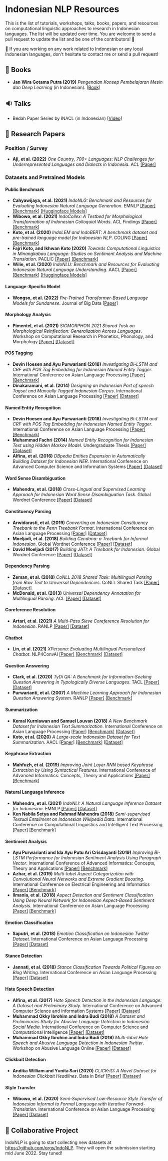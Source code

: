 # Indonesian NLP Resources
This is the list of tutorials, workshops, talks, books, papers, and resources on computational linguistic approaches to research in Indonesian languages. 
The list will be updated over time. You are welcome to send a pull request to update the list and be one of the contributors! 🚀

📌 If you are working on any work related to Indonesian or any local Indonesian languages, don't hesitate to contact me or send a pull request! 

## 📔 Books
- <b>Jan Wira Gotama Putra (2019)</b> <i>Pengenalan Konsep Pembelajaran Mesin dan Deep Learning</i> (in Indonesian). <a href="https://wiragotama.github.io/resources/ebook/intro-to-ml-secured.pdf">[Book]</a>

## 🔉 Talks
- Bedah Paper Series by INACL (in Indonesian) <a href="https://www.youtube.com/channel/UC4O5LY9sYN25M1oBTsqGSIw/videos">[Video]</a>

## 📑 Research Papers

### Position / Survey
- <b>Aji, et al. (2022)</b> <i>One Country, 700+ Languages: NLP Challenges for Underrepresented Languages and Dialects in Indonesia</i>. ACL <a href="https://aclanthology.org/2022.acl-long.500.pdf">[Paper]</a>

### Datasets and Pretrained Models
#### Public Benchmark
- <b>Cahyawijaya, et al. (2021)</b> <i>IndoNLG: Benchmark and Resources for Evaluating Indonesian Natural Language Generation</i>. EMNLP <a href="https://aclanthology.org/2021.emnlp-main.699.pdf">[Paper]</a> <a href="https://github.com/IndoNLP/indonlg">[Benchmark]</a> <a href="https://huggingface.co/indobenchmark">[Huggingface Models]</a>
- <b>Wibowo, et al. (2021)</b> <i>IndoCollex: A Testbed for Morphological Transformation of Indonesian Colloquial Words</i>. ACL Findings <a href="https://aclanthology.org/2021.findings-acl.280.pdf">[Paper]</a> <a href="https://github.com/haryoa/indo-collex">[Benchmark]</a>
- <b>Koto, et al. (2020)</b> <i>IndoLEM and IndoBERT: A benchmark dataset and pre-trained language model for Indonesian NLP</i>. COLING <a href="https://aclanthology.org/2020.coling-main.66.pdf">[Paper]</a> <a href="https://indolem.github.io/">[Benchmark]</a>
- <b>Fajri Koto, and Ikhwan Koto (2020)</b> <i>Towards Computational Linguistics in Minangkabau Language: Studies on Sentiment Analysis and Machine Translation</i>. PACLIC <a href="https://aclanthology.org/2020.paclic-1.17.pdf">[Paper]</a> <a href="https://github.com/fajri91/minangNLP">[Benchmark]</a>
- <b>Wilie, et al. (2020)</b> <i>IndoNLU: Benchmark and Resources for Evaluating Indonesian Natural Language Understanding</i>. AACL <a href="https://aclanthology.org/2020.aacl-main.85.pdf">[Paper]</a> <a href="https://github.com/IndoNLP/indonlu">[Benchmark]</a> <a href="https://huggingface.co/indobenchmark">[Huggingface Models]</a>

#### Language-Specific Model
- <b>Wongso, et al. (2022)</b> <i>Pre-Trained Transformer-Based Language Models for Sundanese</i>. Journal of Big Data <a href="https://link.springer.com/content/pdf/10.1186/s40537-022-00590-7.pdf">[Paper]</a> 

#### Morphology Analysis
- <b>Pimentel, et al. (2021)</b> <i>SIGMORPHON 2021 Shared Task on Morphological Reinflection: Generalization Across Languages</i>. Workshop on Computational Research in Phonetics, Phonology, and Morphology <a href="https://aclanthology.org/2021.sigmorphon-1.25.pdf">[Paper]</a> <a href="https://github.com/unimorph/ind">[Dataset]</a>

#### POS Tagging
- <b>Devin Hoesen and Ayu Purwarianti (2018)</b> <i>Investigating Bi-LSTM and CRF with POS Tag Embedding for Indonesian
Named Entity Tagger</i>. International Conference on Asian Language Processing  <a href="https://arxiv.org/ftp/arxiv/papers/2009/2009.05687.pdf">[Paper]</a> <a href="https://github.com/IndoNLP/indonlu">[Benchmark]</a>
- <b>Dinakaramani, et al. (2014)</b> <i>Designing an Indonesian Part of speech Tagset and Manually Tagged Indonesian Corpus</i>. International Conference on Asian Language Processing  <a href="https://web.archive.org/web/20200321100925id_/">[Paper]</a> <a href="http://bahasa.cs.ui.ac.id/postag/downloads/Designing%20an%20Indonesian%20Part%20of%20speech%20Tagset.pdf">[Dataset]</a>

#### Named Entity Recognition
- <b>Devin Hoesen and Ayu Purwarianti (2018)</b> <i>Investigating Bi-LSTM and CRF with POS Tag Embedding for Indonesian
Named Entity Tagger</i>. International Conference on Asian Language Processing <a href="https://arxiv.org/ftp/arxiv/papers/2009/2009.05687.pdf">[Paper]</a> <a href="https://github.com/IndoNLP/indonlu">[Benchmark]</a> 
- <b>Muhammad Fachri (2014)</b> <i>Named Entity Recognition for Indonesian Text using Hidden Markov Model</i>. Undergraduate Thesis <a href="http://etd.repository.ugm.ac.id/penelitian/detail/150411">[Paper]</a> <a href="https://github.com/yusufsyaifudin/indonesia-ner">[Dataset]</a>
- <b>Alfina, et al. (2016)</b> <i>DBpedia Entities Expansion in Automatically Building Dataset for Indonesian NER</i>. International Conference on Advanced Computer Science and Information Systems <a href="https://ieeexplore.ieee.org/abstract/document/7872784">[Paper]</a> <a href="https://github.com/ialfina/ner-dataset-modified-dee">[Dataset]</a>

#### Word Sense Disambiguation
- <b>Mahendra, et al. (2018)</b> <i>Cross-Lingual and Supervised Learning Approach for Indonesian Word Sense Disambiguation Task</i>. Global Wordnet Conference <a href="https://aclanthology.org/2018.gwc-1.28.pdf">[Paper]</a> <a href="https://github.com/rmahendra/Indonesian-WSD">[Dataset]</a>

#### Constituency Parsing
- <b>Arwidarasti, et al. (2019)</b> <i>Converting an Indonesian Constituency Treebank to the Penn Treebank Format</i>. International Conference on Asian
Language Processing <a href="https://colips.org/conferences/ialp2019/ialp2019.com/files/papers/IALP2019_086.pdf">[Paper]</a> <a href="https://github.com/ialfina/kethu">[Dataset]</a>
- <b>Moeljadi, et al. (2018)</b> <i>Building Cendana: a Treebank for Informal Indonesian</i>. Global Wordnet Conference <a href="http://jaslli.org/files/proceedings/18_paclic33_postconf.pdf">[Paper]</a> <a href="">[Dataset]</a>
- <b>David Moeljadi (2017)</b> <i>Building JATI: A Treebank for Indonesian</i>. Global Wordnet Conference <a href="http://compling.hss.ntu.edu.sg/who/david/slides/ConCorps2017_davidmoeljadi_slides.pdf">[Paper]</a> <a href="https://github.com/davidmoeljadi/INDRA/tree/master/tsdb/gold/Cendana">[Dataset]</a>
  
#### Dependency Parsing
- <b>Zeman, et al. (2018)</b> <i>CoNLL 2018 Shared Task: Multilingual Parsing from Raw Text to Universal Dependencies</i>. CoNLL Shared Task <a href="https://aclanthology.org/K18-2001v2.pdf">[Paper]</a> <a href="https://github.com/UniversalDependencies/UD_Indonesian-PUD">[Dataset]</a>
- <b>McDonald, et al. (2013)</b> <i>Universal Dependency Annotation for Multilingual Parsing</i>. ACL <a href="https://aclanthology.org/P13-2017.pdf">[Paper]</a> <a href="https://github.com/UniversalDependencies/UD_Indonesian-GSD">[Dataset]</a>

#### Coreference Resolution
- <b>Artari, et al. (2021)</b> <i>A Multi-Pass Sieve Coreference Resolution for Indonesian</i>. RANLP <a href="https://aclanthology.org/2021.ranlp-1.10.pdf">[Paper]</a> <a href="https://github.com/valentinakania/indocoref">[Dataset]</a>

#### Chatbot
- <b>Lin, et al. (2021)</b> <i>XPersona: Evaluating Multilingual Personalized Chatbot</i>. NLP4ConvAI <a href="https://aclanthology.org/2021.nlp4convai-1.10.pdf">[Paper]</a> <a href="https://github.com/IndoNLP/indonlg">[Benchmark]</a> <a href="https://github.com/HLTCHKUST/Xpersona">[Dataset]</a>

#### Question Answering
- <b>Clark, et al. (2020)</b> <i>TyDi QA: A Benchmark for Information-Seeking Question Answering in Typologically Diverse Languages</i>. TACL <a href="https://direct.mit.edu/tacl/article/doi/10.1162/tacl_a_00317/96451">[Paper]</a> <a href="https://github.com/google-research-datasets/tydiqa">[Dataset]</a>
- <b>Purwarianti, et al. (2007)</b> <i>A Machine Learning Approach for Indonesian Question Answering System</i>. RANLP <a href="https://www.researchgate.net/profile/Ayu-Purwarianti/publication/221173808_A_machine_learning_approach_for_indonesian_question_answering_system/links/547404bd0cf245eb436dbcdc/A-machine-learning-approach-for-indonesian-question-answering-system.pdf">[Paper]</a> <a href="https://github.com/IndoNLP/indonlu">[Benchmark]</a>

#### Summarization
- <b>Kemal Kurniawan and Samuel Louvan (2018)</b> <i>A New Benchmark Dataset for Indonesian Text Summarization</i>. International Conference
on Asian Language Processing <a href="https://arxiv.org/pdf/1810.05334.pdf">[Paper]</a> <a href="https://github.com/IndoNLP/indonlg">[Benchmark]</a> <a href="https://github.com/kata-ai/indosum">[Dataset]</a>
- <b>Koto, et al. (2020)</b> <i>A Large-scale Indonesian Dataset for Text Summarization</i>. AACL <a href="https://aclanthology.org/2020.aacl-main.60.pdf">[Paper]</a> <a href="https://github.com/IndoNLP/indonlg">[Benchmark]</a> <a href="https://github.com/fajri91/sum_liputan6">[Dataset]</a>

#### Keyphrase Extraction 
- <b>Mahfuzh, et al. (2019)</b> <i>Improving Joint Layer RNN based Keyphrase Extraction by Using Syntactical Features</i>. International Conference of Advanced Informatics: Concepts, Theory and Applications <a href="https://arxiv.org/pdf/2009.07119.pdf">[Paper]</a> <a href="https://github.com/IndoNLP/indonlu">[Benchmark]</a>

#### Natural Language Inference
- <b>Mahendra, et al. (2021)</b> <i>IndoNLI: A Natural Language Inference Dataset for Indonesian</i>. EMNLP <a href="https://aclanthology.org/2021.emnlp-main.821.pdf">[Paper]</a> <a href="https://github.com/ir-nlp-csui/indonli">[Dataset]</a>
- <b>Ken Nabila Setya and Rahmad Mahendra (2018)</b> <i>Semi-supervised Textual Entailment on Indonesian Wikipedia Data</i>. International Conference on Computational Linguistics and Intelligent Text Processing <a href="http://www.cicling.org/2018/intranet/pre-print/papers/paper_55.pdf">[Paper]</a> <a href="https://github.com/IndoNLP/indonlu">[Benchmark]</a>

#### Sentiment Analysis
- <b>Ayu Purwarianti and Ida Ayu Putu Ari Crisdayanti (2019)</b> <i>Improving Bi-LSTM Performance for Indonesian Sentiment Analysis Using Paragraph Vector</i>. International Conference of Advanced Informatics: Concepts, Theory and Applications <a href="https://ieeexplore.ieee.org/abstract/document/8904199">[Paper]</a> <a href="https://github.com/IndoNLP/indonlu">[Benchmark]</a>
- <b>Azhar, et al. (2019)</b> <i>Multi-label Aspect Categorization with Convolutional Neural Networks and Extreme Gradient Boosting</i>. International Conference on Electrical Engineering and Informatics <a href="https://ieeexplore.ieee.org/document/8988898">[Paper]</a> <a href="https://github.com/IndoNLP/indonlu">[Benchmark]</a>
- <b>Ilmania, et al. (2018)</b> <i>Aspect Detection and Sentiment Classification Using Deep Neural Network for Indonesian Aspect-Based Sentiment Analysis</i>. International Conference on Asian Language Processing <a href="https://ieeexplore.ieee.org/document/8629181">[Paper]</a> <a href="https://github.com/IndoNLP/indonlu">[Benchmark]</a>

#### Emotion Classification
- <b>Saputri, et al. (2018)</b> <i>Emotion Classification on Indonesian Twitter Dataset</i>. International Conference on Asian Language Processing <a href="https://ieeexplore.ieee.org/document/8629262">[Paper]</a> <a href="https://github.com/meisaputri21/Indonesian-Twitter-Emotion-Dataset">[Dataset]</a>

#### Stance Detection
- <b>Jannati, et al. (2018)</b> <i>Stance Classification Towards Political Figures on Blog Writing</i>. International Conference on Asian Language Processing <a href="https://ieeexplore.ieee.org/document/8629144">[Paper]</a> <a href="https://github.com/reneje/id_stance_dataset_article-Stance-Classification-Towards-Political-Figures-on-Blog-Writing">[Dataset]</a>

#### Hate Speech Detection
- <b>Alfina, et al. (2017)</b> <i>Hate Speech Detection in the Indonesian Language: A Dataset and Preliminary Study</i>. International Conference on Advanced Computer Science and Information Systems <a href="Hate speech detection in the Indonesian language: A dataset and preliminary">[Paper]</a> <a href="https://github.com/ialfina/id-hatespeech-detection">[Dataset]</a>
- <b>Muhammad Okky Ibrohim and Indra Budi (2018)</b> <i>A Dataset and Preliminaries Study for Abusive Language Detection in Indonesian Social Media</i>. International Conference on Computer Science and Computational Intelligence <a href="https://www.sciencedirect.com/science/article/pii/S1877050918314583?via%3Dihub">[Paper]</a> <a href="https://github.com/haryoa/stif-indonesia">[Dataset]</a>
- <b>Muhammad Okky Ibrohim and Indra Budi (2019)</b> <i>Multi-label Hate Speech and Abusive Language Detection in Indonesian Twitter</i>. Workshop on Abusive Language Online <a href="https://aclanthology.org/W19-3506.pdf">[Paper]</a> <a href="https://github.com/okkyibrohim/id-abusive-language-detection">[Dataset]</a>

#### Clickbait Detection
- <b>Andika William and Yunita Sari (2020)</b> <i>CLICK-ID: A Novel Dataset for Indonesian Clickbait Headlines</i>. Data in Brief <a href="https://www.sciencedirect.com/science/article/pii/S2352340920311252?via%3Dihub">[Paper]</a> <a href="https://data.mendeley.com/datasets/k42j7x2kpn/1">[Dataset]</a>

#### Style Transfer
- <b>Wibowo, et al. (2020)</b> <i>Semi-Supervised Low-Resource Style Transfer of Indonesian Informal to Formal Language with Iterative Forward-Translation</i>. International Conference on Asian Language Processing <a href="https://colips.org/conferences/ialp2020/proceedings/papers/IALP2020_P89.pdf">[Paper]</a> <a href="https://github.com/haryoa/stif-indonesia">[Dataset]</a>

## 🧪 Collaborative Project
IndoNLP is going to start collecting new datasets at https://github.com/orgs/IndoNLP. They will open the submission starting mid June 2022. Stay tuned!
